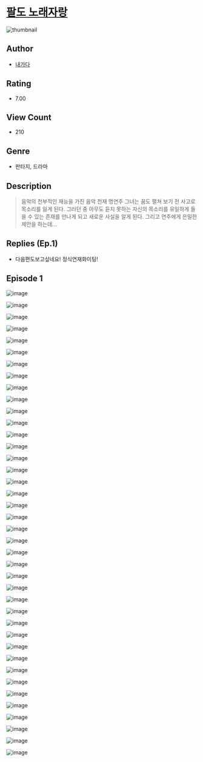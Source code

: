 # [팔도 노래자랑](https://comic.naver.com/challenge/list?titleId=810258)
![thumbnail](https://image-comic.pstatic.net/user_contents_data/challenge_comic/2023/05/23/355315/upload_3486405554172343609_480x623.jpeg)

## Author
- [내가다](https://comic.naver.com/artistTitle?id=355315)

## Rating
- 7.00

## View Count
- 210

## Genre
- 판타지, 드라마

## Description
> 음악의 천부적인 재능을 가진 음악 천재 명연주 그녀는 꿈도 펼쳐 보기 전 사고로 목소리를 잃게 된다. 그러던 중 아무도 듣지 못하는 자신의 목소리를 유일하게 들을 수 있는 존재를 만나게 되고 새로운 사실을 알게 된다. 그리고 연주에게 은밀한 제안을 하는데...

## Replies (Ep.1)
- 다음편도보고싶네요! 정식연재화이팅!

## Episode 1
![image](https://image-comic.pstatic.net/user_contents_data/challenge_comic/2023/05/23/355315/upload_4049917169006437426.jpeg)

![image](https://image-comic.pstatic.net/user_contents_data/challenge_comic/2023/05/23/355315/upload_7147555872711139889.jpeg)

![image](https://image-comic.pstatic.net/user_contents_data/challenge_comic/2023/05/23/355315/upload_7089573135543119920.jpeg)

![image](https://image-comic.pstatic.net/user_contents_data/challenge_comic/2023/05/23/355315/upload_4121419522520462949.jpeg)

![image](https://image-comic.pstatic.net/user_contents_data/challenge_comic/2023/05/23/355315/upload_7017282650463363426.jpeg)

![image](https://image-comic.pstatic.net/user_contents_data/challenge_comic/2023/05/23/355315/upload_7161341548630718050.jpeg)

![image](https://image-comic.pstatic.net/user_contents_data/challenge_comic/2023/05/23/355315/upload_7377800229668610872.jpeg)

![image](https://image-comic.pstatic.net/user_contents_data/challenge_comic/2023/05/23/355315/upload_3689630492387456562.jpeg)

![image](https://image-comic.pstatic.net/user_contents_data/challenge_comic/2023/05/23/355315/upload_7293361009339819569.jpeg)

![image](https://image-comic.pstatic.net/user_contents_data/challenge_comic/2023/05/23/355315/upload_7018350083748935728.jpeg)

![image](https://image-comic.pstatic.net/user_contents_data/challenge_comic/2023/05/23/355315/upload_7378415930276131639.jpeg)

![image](https://image-comic.pstatic.net/user_contents_data/challenge_comic/2023/05/23/355315/upload_7364004841908429410.jpeg)

![image](https://image-comic.pstatic.net/user_contents_data/challenge_comic/2023/05/23/355315/upload_3544444190152221746.jpeg)

![image](https://image-comic.pstatic.net/user_contents_data/challenge_comic/2023/05/23/355315/upload_7292562969986425145.jpeg)

![image](https://image-comic.pstatic.net/user_contents_data/challenge_comic/2023/05/23/355315/upload_4122545410367971637.jpeg)

![image](https://image-comic.pstatic.net/user_contents_data/challenge_comic/2023/05/23/355315/upload_3762817288373877093.jpeg)

![image](https://image-comic.pstatic.net/user_contents_data/challenge_comic/2023/05/23/355315/upload_7077751392713270583.jpeg)

![image](https://image-comic.pstatic.net/user_contents_data/challenge_comic/2023/05/23/355315/upload_3545289693152555315.jpeg)

![image](https://image-comic.pstatic.net/user_contents_data/challenge_comic/2023/05/23/355315/upload_3904964359208842337.jpeg)

![image](https://image-comic.pstatic.net/user_contents_data/challenge_comic/2023/05/23/355315/upload_7292282384154768742.jpeg)

![image](https://image-comic.pstatic.net/user_contents_data/challenge_comic/2023/05/23/355315/upload_7292847554573001526.jpeg)

![image](https://image-comic.pstatic.net/user_contents_data/challenge_comic/2023/05/23/355315/upload_3919310778304455737.jpeg)

![image](https://image-comic.pstatic.net/user_contents_data/challenge_comic/2023/05/23/355315/upload_7219886149863761506.jpeg)

![image](https://image-comic.pstatic.net/user_contents_data/challenge_comic/2023/05/23/355315/upload_7377284524288651831.jpeg)

![image](https://image-comic.pstatic.net/user_contents_data/challenge_comic/2023/05/23/355315/upload_7292234228931375409.jpeg)

![image](https://image-comic.pstatic.net/user_contents_data/challenge_comic/2023/05/23/355315/upload_4122541016649971298.jpeg)

![image](https://image-comic.pstatic.net/user_contents_data/challenge_comic/2023/05/23/355315/upload_4123106363144561766.jpeg)

![image](https://image-comic.pstatic.net/user_contents_data/challenge_comic/2023/05/23/355315/upload_4134638929396839993.jpeg)

![image](https://image-comic.pstatic.net/user_contents_data/challenge_comic/2023/05/23/355315/upload_7161064463996959076.jpeg)

![image](https://image-comic.pstatic.net/user_contents_data/challenge_comic/2023/05/23/355315/upload_7090410971288909924.jpeg)

![image](https://image-comic.pstatic.net/user_contents_data/challenge_comic/2023/05/23/355315/upload_4122592891228403248.jpeg)

![image](https://image-comic.pstatic.net/user_contents_data/challenge_comic/2023/05/23/355315/upload_7162524830102925922.jpeg)

![image](https://image-comic.pstatic.net/user_contents_data/challenge_comic/2023/05/23/355315/upload_3774640337695487334.jpeg)

![image](https://image-comic.pstatic.net/user_contents_data/challenge_comic/2023/05/23/355315/upload_3691036570191212897.jpeg)

![image](https://image-comic.pstatic.net/user_contents_data/challenge_comic/2023/05/23/355315/upload_7366026651273213796.jpeg)

![image](https://image-comic.pstatic.net/user_contents_data/challenge_comic/2023/05/23/355315/upload_7161061396517708344.jpeg)

![image](https://image-comic.pstatic.net/user_contents_data/challenge_comic/2023/05/23/355315/upload_3617294726205748024.jpeg)

![image](https://image-comic.pstatic.net/user_contents_data/challenge_comic/2023/05/23/355315/upload_4049921567002801250.jpeg)

![image](https://image-comic.pstatic.net/user_contents_data/challenge_comic/2023/05/23/355315/upload_7292001115319853922.jpeg)

![image](https://image-comic.pstatic.net/user_contents_data/challenge_comic/2023/05/23/355315/upload_3474303024312706104.jpeg)
